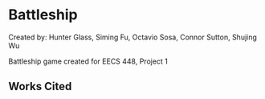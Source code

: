# Battleship
Created by: Hunter Glass, Siming Fu, Octavio Sosa, Connor Sutton, Shujing Wu

Battleship game created for EECS 448, Project 1


## Works Cited
